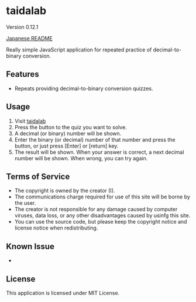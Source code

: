 # taidalab

Version 0.12.1

[Japanese README](README.ja.md)

Really simple JavaScript application for repeated practice of decimal-to-binary conversion.

## Features

- Repeats providing decimal-to-binary conversion quizzes.


## Usage

1. Visit [taidalab](http://taidalog.html.xdomain.jp/)
1. Press the button to the quiz you want to solve.
1. A decimal (or binary) number will be shown.
1. Enter the binary (or decimal) number of that number and press the button, or just press [Enter] or [return] key.
1. The result will be shown. When your answer is correct, a next decimal number will be shown. When wrong, you can try again.


## Terms of Service

- The copyright is owned by the creator (I).
- The communications charge required for use of this site will be borne by the user.
- The creator is not responsible for any damage caused by computer viruses, data loss, or any other disadvantages caused by usinfg this site.
- You can use the source code, but please keep the copyright notice and license notice when redistributing.


## Known Issue

- 


## License

This application is licensed under MIT License.
